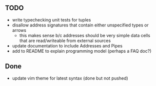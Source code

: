 ## TODO

- write typechecking unit tests for tuples
- disallow address signatures that contain either unspecified types or arrows
    - this makes sense b/c addresses should be very simple data cells that are read/writeable from external sources
- update documentation to include Addresses and Pipes
- add to README to explain programming model (perhaps a FAQ doc?)



## Done
- update vim theme for latest syntax (done but not pushed)
